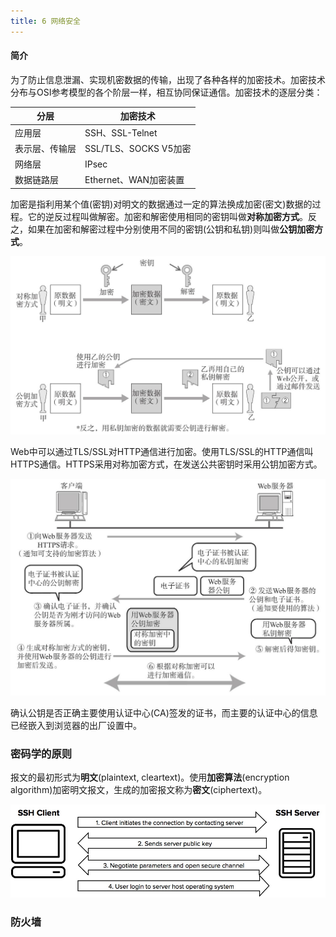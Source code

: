 ```yaml
---
title: 6 网络安全
---
```


#### 简介

为了防止信息泄漏、实现机密数据的传输，出现了各种各样的加密技术。加密技术分布与OSI参考模型的各个阶层一样，相互协同保证通信。加密技术的逐层分类：

| 分层 | 加密技术 |
| --- | --- |
| 应用层 | SSH、SSL-Telnet |
| 表示层、传输层 | SSL/TLS、SOCKS V5加密 |
| 网络层 | IPsec |
| 数据链路层 | Ethernet、WAN加密装置 |


加密是指利用某个值(密钥)对明文的数据通过一定的算法换成加密(密文)数据的过程。它的逆反过程叫做解密。加密和解密使用相同的密钥叫做**对称加密方式**。反之，如果在加密和解密过程中分别使用不同的密钥(公钥和私钥)则叫做**公钥加密方式**。


![](figures/duichengjiamihegongyaojiami.jpg)


Web中可以通过TLS/SSL对HTTP通信进行加密。使用TLS/SSL的HTTP通信叫HTTPS通信。HTTPS采用对称加密方式，在发送公共密钥时采用公钥加密方式。

![](figures/15622940581424.jpg)

确认公钥是否正确主要使⽤认证中⼼(CA)签发的证书，⽽主要的认证中⼼的信息已经嵌⼊到浏览器的出⼚设置中。


### 密码学的原则

报文的最初形式为**明文**(plaintext, cleartext)。使用**加密算法**(encryption algorithm)加密明文报文，生成的加密报文称为**密文**(ciphertext)。


![](figures/15622932960428.jpg)

### 防火墙